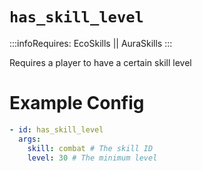 # `has_skill_level`
:::infoRequires:
EcoSkills || AuraSkills
:::

Requires a player to have a certain skill level
# Example Config
```yaml
- id: has_skill_level
  args:
    skill: combat # The skill ID
    level: 30 # The minimum level
```
